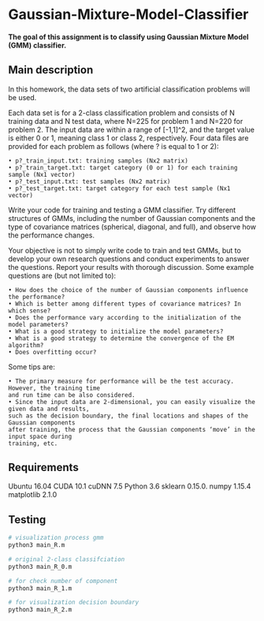 # Gaussian-Mixture-Model-Classifier
#### The goal of this assignment is to classify using Gaussian Mixture Model (GMM) classifier.

## Main description

In this homework, the data sets of two artificial classification problems will be used. 

Each data set is
for a 2-class classification problem and consists of N training data and N test data, where N=225 for
problem 1 and N=220 for problem 2. The input data are within a range of [-1,1]^2, and the target
value is either 0 or 1, meaning class 1 or class 2, respectively. Four data files are provided for each
problem as follows (where ? is equal to 1 or 2):

    • p?_train_input.txt: training samples (Nx2 matrix)
    • p?_train_target.txt: target category (0 or 1) for each training sample (Nx1 vector)
    • p?_test_input.txt: test samples (Nx2 matrix)
    • p?_test_target.txt: target category for each test sample (Nx1 vector)

Write your code for training and testing a GMM classifier. Try different structures of GMMs, 
including the number of Gaussian components and the type of covariance matrices (spherical,
diagonal, and full), and observe how the performance changes.

Your objective is not to simply write code to train and test GMMs, but to develop your own research
questions and conduct experiments to answer the questions. Report your results with thorough
discussion. Some example questions are (but not limited to):

    • How does the choice of the number of Gaussian components influence the performance?
    • Which is better among different types of covariance matrices? In which sense?
    • Does the performance vary according to the initialization of the model parameters?
    • What is a good strategy to initialize the model parameters?
    • What is a good strategy to determine the convergence of the EM algorithm?
    • Does overfitting occur?

Some tips are:

    • The primary measure for performance will be the test accuracy. However, the training time
    and run time can be also considered.
    • Since the input data are 2-dimensional, you can easily visualize the given data and results,
    such as the decision boundary, the final locations and shapes of the Gaussian components
    after training, the process that the Gaussian components ‘move’ in the input space during
    training, etc.

## Requirements

Ubuntu 16.04
CUDA 10.1
cuDNN 7.5
Python 3.6
sklearn 0.15.0.
numpy 1.15.4
matplotlib 2.1.0

## Testing

```bash
# visualization process gmm
python3 main_R.m

# original 2-class classifciation
python3 main_R_0.m

# for check number of component
python3 main_R_1.m

# for visualization decision boundary
python3 main_R_2.m